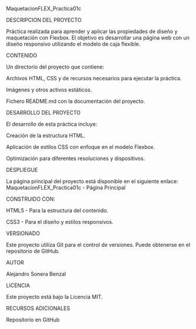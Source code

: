 MaquetacionFLEX_Practica01c

DESCRIPCION DEL PROYECTO

Práctica realizada para aprender y aplicar las propiedades de diseño y maquetación con Flexbox. El objetivo es desarrollar una página web con un diseño responsivo utilizando el modelo de caja flexible.

CONTENIDO

Un directorio del proyecto que contiene:

Archivos HTML, CSS y de recursos necesarios para ejecutar la práctica.

Imágenes y otros activos estáticos.

Fichero README.md con la documentación del proyecto.

DESARROLLO DEL PROYECTO

El desarrollo de esta práctica incluye:

Creación de la estructura HTML.

Aplicación de estilos CSS con enfoque en el modelo Flexbox.

Optimización para diferentes resoluciones y dispositivos.

DESPLIEGUE

La página principal del proyecto está disponible en el siguiente enlace:
MaquetacionFLEX_Practica01c - Página Principal

CONSTRUIDO CON:

HTML5 - Para la estructura del contenido.

CSS3 - Para el diseño y estilos responsivos.

VERSIONADO

Este proyecto utiliza Git para el control de versiones. Puede obtenerse en el repositorio de GitHub.

AUTOR

Alejandro Sonera Benzal

LICENCIA

Este proyecto está bajo la Licencia MIT.

RECURSOS ADICIONALES

Repositorio en GitHub